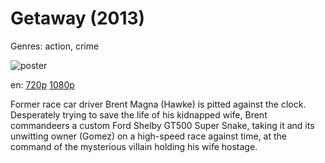 # Getaway (2013)

Genres: action, crime

![poster](http://image.tmdb.org/t/p/w500/5UJQhrdzxnxAumgyJMgVX9DguC6.jpg)

en:
  [720p](magnet:?xt=urn:btih:4d9f746099c3e953c6dc0ac82ac75a97c3a4e7d7&dn=Getaway+(2013)&tr=udp%3A%2F%2Ftracker.yify-torrents.com%2Fannounce&tr=udp%3A%2F%2Fopen.demonii.com%3A1337%2Fannounce&tr=udp%3A%2F%2Fexodus.desync.com%3A6969&tr=udp%3A%2F%2Ftracker.istole.it%3A80&tr=udp%3A%2F%2Ftracker.publicbt.com%3A80&tr=udp%3A%2F%2Ftracker.publichd.eu%3A80%2Fannounce&tr=udp%3A%2F%2Ftracker.openbittorrent.com%3A80%2Fannounce&tr=udp%3A%2F%2Fcoppersurfer.tk%3A6969%2Fannounce)
  [1080p](magnet:?xt=urn:btih:daad766894885c45c76975344f2f351a87c84b5e&dn=Getaway+(2013)+%5B1080p%5D&tr=udp%3A%2F%2Ftracker.yify-torrents.com%2Fannounce&tr=udp%3A%2F%2Fopen.demonii.com%3A1337%2Fannounce&tr=udp%3A%2F%2Fexodus.desync.com%3A6969&tr=udp%3A%2F%2Ftracker.istole.it%3A80&tr=udp%3A%2F%2Ftracker.publicbt.com%3A80&tr=udp%3A%2F%2Ftracker.publichd.eu%3A80%2Fannounce&tr=udp%3A%2F%2Ftracker.openbittorrent.com%3A80%2Fannounce&tr=udp%3A%2F%2Fcoppersurfer.tk%3A6969%2Fannounce)
  


Former race car driver Brent Magna (Hawke) is pitted against the clock. Desperately trying to save the life of his kidnapped wife, Brent commandeers a custom Ford Shelby GT500 Super Snake, taking it and its unwitting owner (Gomez) on a high-speed race against time, at the command of the mysterious villain holding his wife hostage.